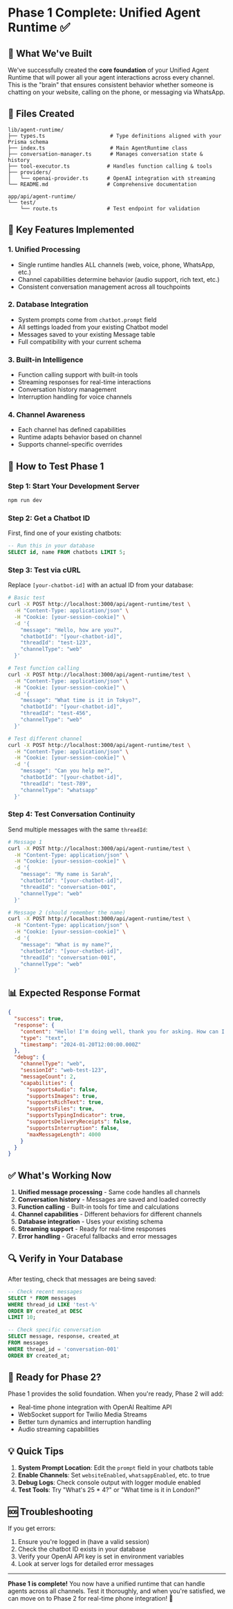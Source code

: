 # Phase 1 Complete: Unified Agent Runtime ✅

## 🎉 What We've Built

We've successfully created the **core foundation** of your Unified Agent Runtime that will power all your agent interactions across every channel. This is the "brain" that ensures consistent behavior whether someone is chatting on your website, calling on the phone, or messaging via WhatsApp.

## 📁 Files Created

```
lib/agent-runtime/
├── types.ts                     # Type definitions aligned with your Prisma schema
├── index.ts                     # Main AgentRuntime class
├── conversation-manager.ts      # Manages conversation state & history
├── tool-executor.ts            # Handles function calling & tools
├── providers/
│   └── openai-provider.ts      # OpenAI integration with streaming
└── README.md                   # Comprehensive documentation

app/api/agent-runtime/
└── test/
    └── route.ts                # Test endpoint for validation
```

## 🔑 Key Features Implemented

### 1. **Unified Processing**
- Single runtime handles ALL channels (web, voice, phone, WhatsApp, etc.)
- Channel capabilities determine behavior (audio support, rich text, etc.)
- Consistent conversation management across all touchpoints

### 2. **Database Integration**
- System prompts come from `chatbot.prompt` field
- All settings loaded from your existing Chatbot model
- Messages saved to your existing Message table
- Full compatibility with your current schema

### 3. **Built-in Intelligence**
- Function calling support with built-in tools
- Streaming responses for real-time interactions
- Conversation history management
- Interruption handling for voice channels

### 4. **Channel Awareness**
- Each channel has defined capabilities
- Runtime adapts behavior based on channel
- Supports channel-specific overrides

## 🧪 How to Test Phase 1

### Step 1: Start Your Development Server
```bash
npm run dev
```

### Step 2: Get a Chatbot ID
First, find one of your existing chatbots:
```sql
-- Run this in your database
SELECT id, name FROM chatbots LIMIT 5;
```

### Step 3: Test via cURL
Replace `[your-chatbot-id]` with an actual ID from your database:

```bash
# Basic test
curl -X POST http://localhost:3000/api/agent-runtime/test \
  -H "Content-Type: application/json" \
  -H "Cookie: [your-session-cookie]" \
  -d '{
    "message": "Hello, how are you?",
    "chatbotId": "[your-chatbot-id]",
    "threadId": "test-123",
    "channelType": "web"
  }'

# Test function calling
curl -X POST http://localhost:3000/api/agent-runtime/test \
  -H "Content-Type: application/json" \
  -H "Cookie: [your-session-cookie]" \
  -d '{
    "message": "What time is it in Tokyo?",
    "chatbotId": "[your-chatbot-id]",
    "threadId": "test-456",
    "channelType": "web"
  }'

# Test different channel
curl -X POST http://localhost:3000/api/agent-runtime/test \
  -H "Content-Type: application/json" \
  -H "Cookie: [your-session-cookie]" \
  -d '{
    "message": "Can you help me?",
    "chatbotId": "[your-chatbot-id]",
    "threadId": "test-789",
    "channelType": "whatsapp"
  }'
```

### Step 4: Test Conversation Continuity
Send multiple messages with the same `threadId`:

```bash
# Message 1
curl -X POST http://localhost:3000/api/agent-runtime/test \
  -H "Content-Type: application/json" \
  -H "Cookie: [your-session-cookie]" \
  -d '{
    "message": "My name is Sarah",
    "chatbotId": "[your-chatbot-id]",
    "threadId": "conversation-001",
    "channelType": "web"
  }'

# Message 2 (should remember the name)
curl -X POST http://localhost:3000/api/agent-runtime/test \
  -H "Content-Type: application/json" \
  -H "Cookie: [your-session-cookie]" \
  -d '{
    "message": "What is my name?",
    "chatbotId": "[your-chatbot-id]",
    "threadId": "conversation-001",
    "channelType": "web"
  }'
```

## 📊 Expected Response Format

```json
{
  "success": true,
  "response": {
    "content": "Hello! I'm doing well, thank you for asking. How can I assist you today?",
    "type": "text",
    "timestamp": "2024-01-20T12:00:00.000Z"
  },
  "debug": {
    "channelType": "web",
    "sessionId": "web-test-123",
    "messageCount": 2,
    "capabilities": {
      "supportsAudio": false,
      "supportsImages": true,
      "supportsRichText": true,
      "supportsFiles": true,
      "supportsTypingIndicator": true,
      "supportsDeliveryReceipts": false,
      "supportsInterruption": false,
      "maxMessageLength": 4000
    }
  }
}
```

## ✅ What's Working Now

1. **Unified message processing** - Same code handles all channels
2. **Conversation history** - Messages are saved and loaded correctly
3. **Function calling** - Built-in tools for time and calculations
4. **Channel capabilities** - Different behaviors for different channels
5. **Database integration** - Uses your existing schema
6. **Streaming support** - Ready for real-time responses
7. **Error handling** - Graceful fallbacks and error messages

## 🔍 Verify in Your Database

After testing, check that messages are being saved:

```sql
-- Check recent messages
SELECT * FROM messages 
WHERE thread_id LIKE 'test-%' 
ORDER BY created_at DESC 
LIMIT 10;

-- Check specific conversation
SELECT message, response, created_at 
FROM messages 
WHERE thread_id = 'conversation-001' 
ORDER BY created_at;
```

## 🚀 Ready for Phase 2?

Phase 1 provides the solid foundation. When you're ready, Phase 2 will add:
- Real-time phone integration with OpenAI Realtime API
- WebSocket support for Twilio Media Streams
- Better turn dynamics and interruption handling
- Audio streaming capabilities

## 💡 Quick Tips

1. **System Prompt Location**: Edit the `prompt` field in your chatbots table
2. **Enable Channels**: Set `websiteEnabled`, `whatsappEnabled`, etc. to true
3. **Debug Logs**: Check console output with logger module enabled
4. **Test Tools**: Try "What's 25 * 4?" or "What time is it in London?"

## 🆘 Troubleshooting

If you get errors:
1. Ensure you're logged in (have a valid session)
2. Check the chatbot ID exists in your database
3. Verify your OpenAI API key is set in environment variables
4. Look at server logs for detailed error messages

---

**Phase 1 is complete!** You now have a unified runtime that can handle agents across all channels. Test it thoroughly, and when you're satisfied, we can move on to Phase 2 for real-time phone integration! 🎊 